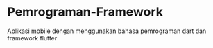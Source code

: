# Pemrograman-Framework
Aplikasi mobile dengan menggunakan bahasa pemrograman dart dan framework flutter
